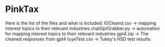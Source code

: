 # PinkTax

Here is the list of the files and what is included:
IGCleand.csv -> mapping interest topics to their relevant industries
chatGptGrabber.py -> automation for mapping interest topics to their relevant industries
gpt4.zip -> The cleaned responses from gpt4
tuyeTest.csv -> Tukey's HSD test results.
